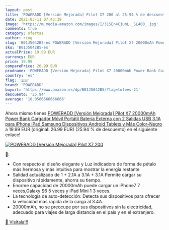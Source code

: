 ```yaml
---
layout: post
title: 'POWERADD [Versión Mejorada] Pilot X7 200 al 25.94 % de descuento'
date: 2021-03-11 07:43:39
image: 'https://m.media-amazon.com/images/I/31SEn4CjumL._SL400_.jpg'
comments: true
category: ofertas
author: ring
slug: 'B01J5042BS-es POWERADD [Versión Mejorada] Pilot X7 20000mAh Power Bank...'
sku: 'B01J5042BS-es'
actualPrice: 19.99 EUR
currency: EUR
price: 19.99
comparePrice: 26.99 EUR
prodname: 'POWERADD [Versión Mejorada] Pilot X7 20000mAh Power Bank Cargador Móvil Portátil Batería Externa con 2 Salidas USB 3.1A para iPhone iPad Samsung Dispositivos Android Tablets y Más  Color-Negro'
country: 'es'
flag: '🇪🇸'
brand: 'POWERADD'
buyurl: 'https://www.amazon.es/dp/B01J5042BS/?tag=tolees-21'
descuento: '25.94'
average: '18.0566666666666'
---
```


Ahora mismo tienes [POWERADD [Versión Mejorada] Pilot X7 20000mAh Power Bank Cargador Móvil Portátil Batería Externa con 2 Salidas USB 3.1A para iPhone iPad Samsung Dispositivos Android Tablets y Más  Color-Negro](https://www.amazon.es/dp/B01J5042BS/?tag=tolees-21) a 19.99 EUR (original: 26.99 EUR) (25.94 %  de descuento) en el siguiente enlace!

[![POWERADD [Versión Mejorada] Pilot X7 200](https://m.media-amazon.com/images/I/31SEn4CjumL._SL400_.jpg)](https://www.amazon.es/dp/B01J5042BS/?tag=tolees-21)

🔎:

- Con respecto al diseño elegante y Luz indicadora de forma de pétalo más hermosa y más intuitiva para mostrar la energía restante
- Salidad actualizado de 1 + 2.1A a 3.1A + 3.1A Permite cargar su dispositivo rápidamente, ahorra su tiempo.
- Enorme capacidad de 20000mAh puede cargar un iPhone7 7 veces,Galaxy S6 5 veces y iPad Mini 1 3 veces.
- La tecnología de auto-detección: Detecta sus dispositivos para ofrecer la velocidad más rapida de la carga al 3.4A.
- 20000mAh, no se preocupe por sus dispositivos sin la electricidad, adecuado para viajes de larga distancia en el país y en el extranjero.

[🛒 Visítala!!!](https://www.amazon.es/dp/B01J5042BS/?tag=tolees-21)
